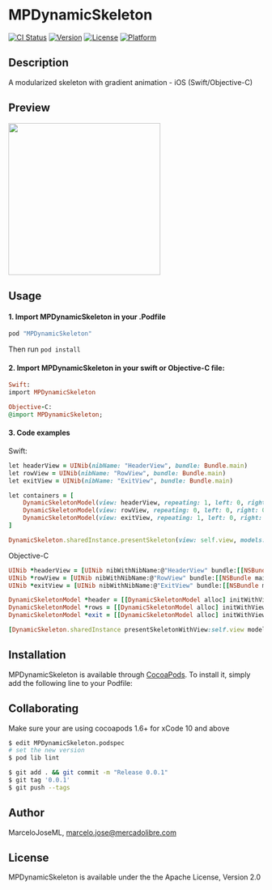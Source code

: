 # MPDynamicSkeleton

[![CI Status](http://img.shields.io/travis/FedericoBF/MPDynamicSkeleton.svg?style=flat)](https://travis-ci.org/FedericoBF/MPDynamicSkeleton)
[![Version](https://img.shields.io/cocoapods/v/MPDynamicSkeleton.svg?style=flat)](http://cocoapods.org/pods/MPDynamicSkeleton)
[![License](https://img.shields.io/cocoapods/l/MPDynamicSkeleton.svg?style=flat)](http://cocoapods.org/pods/MPDynamicSkeleton)
[![Platform](https://img.shields.io/cocoapods/p/MPDynamicSkeleton.svg?style=flat)](http://cocoapods.org/pods/MPDynamicSkeleton)

## Description
A modularized skeleton with gradient animation - iOS (Swift/Objective-C)

## Preview
<img src="skeleton.gif" width="300"/>

## Usage

#### 1. Import MPDynamicSkeleton in your .Podfile

```ruby
pod "MPDynamicSkeleton"
```
Then run `pod install`

#### 2. Import MPDynamicSkeleton in your swift or Objective-C file:
```ruby
Swift:
import MPDynamicSkeleton

Objective-C:
@import MPDynamicSkeleton;
```

#### 3. Code examples
Swift:

```ruby
let headerView = UINib(nibName: "HeaderView", bundle: Bundle.main)
let rowView = UINib(nibName: "RowView", bundle: Bundle.main)
let exitView = UINib(nibName: "ExitView", bundle: Bundle.main)

let containers = [
    DynamicSkeletonModel(view: headerView, repeating: 1, left: 0, right: 0, top: 0, height: 82),
    DynamicSkeletonModel(view: rowView, repeating: 0, left: 0, right: 0, top: 82, bottom: 50, height: 74),
    DynamicSkeletonModel(view: exitView, repeating: 1, left: 0, right: 0, bottom: 0, height: 50)
]

DynamicSkeleton.sharedInstance.presentSkeleton(view: self.view, models: containers)
```

Objective-C
```ruby
UINib *headerView = [UINib nibWithNibName:@"HeaderView" bundle:[[NSBundle mainBundle] bundleIdentifier]];
UINib *rowView = [UINib nibWithNibName:@"RowView" bundle:[[NSBundle mainBundle] bundleIdentifier]];
UINib *exitView = [UINib nibWithNibName:@"ExitView" bundle:[[NSBundle mainBundle] bundleIdentifier]];

DynamicSkeletonModel *header = [[DynamicSkeletonModel alloc] initWithView:headerView repeating:1 left:0 right:0 top:0 height:82];
DynamicSkeletonModel *rows = [[DynamicSkeletonModel alloc] initWithView:rowView repeating:0 left:0 right:0 top:82 bottom:50 height:74];
DynamicSkeletonModel *exit = [[DynamicSkeletonModel alloc] initWithView:exitView repeating:1 left:0 right:0 bottom:0 height:50];

[DynamicSkeleton.sharedInstance presentSkeletonWithView:self.view models:[[NSArray alloc] initWithObjects:header, rows, exit, nil]];
```

## Installation
MPDynamicSkeleton is available through [CocoaPods](http://cocoapods.org). To install
it, simply add the following line to your Podfile:

## Collaborating
Make sure your are using cocoapods 1.6+ for xCode 10 and above
```bash
$ edit MPDynamicSkeleton.podspec
# set the new version
$ pod lib lint

$ git add . && git commit -m "Release 0.0.1"
$ git tag '0.0.1'
$ git push --tags
```

## Author
MarceloJoseML, marcelo.jose@mercadolibre.com

## License
MPDynamicSkeleton is available under the the Apache License, Version 2.0
